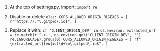 1. At the top of settings.py, import:
`import re`

2. Disable or delete
`
else:
    CORS_ALLOWED_ORIGIN_REGEXES = [
        r"^https://.*\.gitpod\.io$",
    ]
`

3. Replace it with:
`
if 'CLIENT_ORIGIN_DEV' in os.environ:
    extracted_url = re.match(r'^.+-', os.environ.get('CLIENT_ORIGIN_DEV', ''), re.IGNORECASE).group(0)
    CORS_ALLOWED_ORIGIN_REGEXES = [
        rf"{extracted_url}(eu|us)\d+\w\.gitpod\.io$",
    ]
`